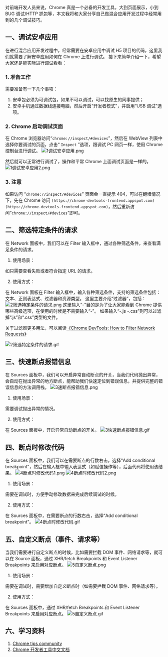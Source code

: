 对前端开发人员来说，Chrome 真是一个必备的开发工具，大到页面展示，小到 BUG 调试/HTTP 抓包等，本文我将和大家分享自己做混合应用开发过程中经常用到的几个调试技巧。

## 一、调试安卓应用
在进行混合应用开发过程中，经常需要在安卓应用中调试 H5 项目的代码，这里我们就需要了解安卓应用如何在 Chrome 上进行调试。
接下来简单介绍一下，希望大家还是能实际进行调试看看：
### 1. 准备工作
需要准备有一下几个事项：

1. 安卓包必须为可调试包，如果不可以调试，可以找原生的同事提供；
1. 安卓手机通过数据线连接电脑，然后开启“开发者模式”，并启用“USB 调试”选项。

### 2. Chrome 启动调试页面

在 Chrome 浏览器访问“`chrome://inspect/#devices`”，然后在 WebView 列表中选择你要调试的页面，点击“ `Inspect` ”选项，跟调试 PC 网页一样，使用 Chrome 控制台进行调试。
![1调试安卓应用.png](http://images.pingan8787.com/Chrome/tips1/1调试安卓应用.png)

然后就可以正常进行调试了，操作和平常 Chrome 上面调试页面是一样的。
![1调试安卓应用2.png](http://images.pingan8787.com/Chrome/tips1/1调试安卓应用2.png)

### 3. 注意

如果访问 “`chrome://inspect/#devices`” 页面会一直提示 404，可以在翻墙情况下，先在 Chrome 访问 `[https://chrome-devtools-frontend.appspot.com](https://chrome-devtools-frontend.appspot.com)`，然后重新访问“`chrome://inspect/#devices`”即可。
## 二、筛选特定条件的请求
在 Network 面板中，我们可以在 Filter 输入框中，通过各种筛选条件，来查看满足条件的请求。

1. 使用场景：

如只需要查看失败或者符合指定 URL 的请求。

2. 使用方式：

在 Network 面板在 Filter 输入框中，输入各种筛选条件，支持的筛选条件包括：文本、正则表达式、过滤器和资源类型。
这里主要介绍“过滤器”，包括：
![2筛选特定条件的请求.png](http://images.pingan8787.com/Chrome/tips1/2筛选特定条件的请求.png)
这里输入“-”目的是为了让大家能看到 Chrome 提供哪些高级选项，在使用的时候是不需要输入“-”。
如果输入“-.js -.css”则可以过滤掉“.js”和“.css”类型的文件。

关于过滤器更多用法，可以阅读[《Chrome DevTools: How to Filter Network Requests》](https://www.freecodecamp.org/news/chrome-devtools-network-tab-tricks/)

![2筛选特定条件的请求.gif](http://images.pingan8787.com/Chrome/tips1/2筛选特定条件的请求.gif)


## 三、快速断点报错信息
在 Sources 面板中，我们可以开启异常自动断点的开关，当我们代码抛出异常，会自动在抛出异常的地方断点，能帮助我们快速定位到错误信息，并提供完整的错误信息的方法调用栈。
![3速断点报错信息.png](http://images.pingan8787.com/Chrome/tips1/3速断点报错信息.png)

1. 使用场景：

需要调试抛出异常的情况。

2. 使用方式：

在 Sources 面板中，开启异常自动断点的开关。
![3快速断点报错信息.gif](http://images.pingan8787.com/Chrome/tips1/3快速断点报错信息.gif)


## 四、断点时修改代码
在 Sources 面板中，我们可以在需要断点的行数右击，选择“Add conditional breakpoint”，然后在输入框中输入表达式（如赋值操作等），后面代码将使用该结果。
![4断点时修改代码1.png](http://images.pingan8787.com/Chrome/tips1/4断点时修改代码1.png)
![4断点时修改代码2.png](http://images.pingan8787.com/Chrome/tips1/4断点时修改代码2.png)

1. 使用场景：

需要在调试时，方便手动修改数据来完成后续调试的时候。

2. 使用方式：

在 Sources 面板中，在需要断点的行数右击，选择“Add conditional breakpoint”。
![4断点时修改代码.gif](http://images.pingan8787.com/Chrome/tips1/4断点时修改代码.gif)


## 五、自定义断点（事件、请求等）
当我们需要进行自定义断点的时候，比如需要拦截 DOM 事件、网络请求等，就可以在 Source 面板，通过 XHR/fetch Breakpoints 和 Event Listener Breakpoints 来启用对应断点。
![5自定义断点.png](http://images.pingan8787.com/Chrome/tips1/5自定义断点.png)

1. 使用场景：

需要在调试时，需要增加自定义断点时（如需要拦截 DOM 事件、网络请求等）。

2. 使用方式：

在 Sources 面板中，通过 XHR/fetch Breakpoints 和 Event Listener Breakpoints 来启用对应断点。
![5自定义断点.gif](http://images.pingan8787.com/Chrome/tips1/5自定义断点.gif)


## 六、学习资料

1. [Chrome tips community](https://umaar.com)
1. [Chrome 开发者工具中文文档](https://www.css88.com/doc/chrome-devtools/)
